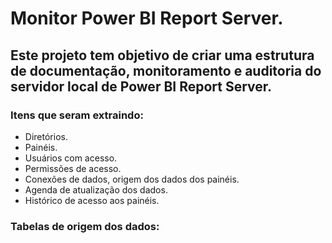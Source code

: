 # Monitor Power BI Report Server.

## Este projeto tem objetivo de criar uma estrutura de documentação, monitoramento e auditoria do servidor local de Power BI Report Server.

### Itens que seram extraindo:
- Diretórios.
- Painéis.
- Usuários com acesso.
- Permissões de acesso.
- Conexões de dados, origem dos dados dos painéis.
- Agenda de atualização dos dados.
- Histórico de acesso aos painéis.

### Tabelas de origem dos dados:

